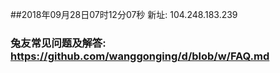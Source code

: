 ##2018年09月28日07时12分07秒 新址: 104.248.183.239
### 兔友常见问题及解答: https://github.com/wanggonging/d/blob/w/FAQ.md
